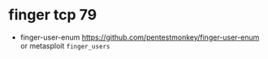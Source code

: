 # finger tcp 79
- finger-user-enum https://github.com/pentestmonkey/finger-user-enum or metasploit `finger_users`

